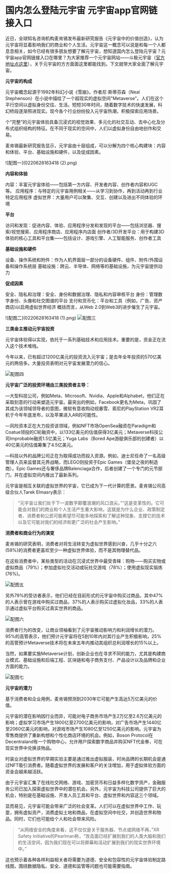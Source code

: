 # 国内怎么登陆元宇宙 元宇宙app官网链接入口 

近日，全球知名咨询机构麦肯锡发布最新研究报告《元宇宙中的价值创造》，认为元宇宙将显着影响我们的商业和个人生活。元宇宙这一概念可以说是和每一个人都息息相关，如今已经有很多朋友想要了解元宇宙，想知道国内怎么登陆元宇宙？元宇宙app官网链接入口在哪里？为大家推荐一个元宇宙网站——斗极元宇宙（[官方地址点这里](https://demo.metabd.io/)），关于元宇宙的方方面面这里都能找到。下文就带大家全面了解元宇宙。

**元宇宙的构成**

元宇宙概念起源于1992年科幻小说《雪崩》。作者尼·斯蒂芬森（Neal Stephenson）在小说中描绘了一个超现实的虚拟空间"Metaverse"。人们在这个平行空间以虚拟身份交往、生活。短短30年时间，随着数字技术的快速发展，科幻桥段逐渐照进现实。现今各个行业纷纷投入元宇宙热潮，积极探索应用场景。

个“完整”的元宇宙体验具备沉浸式的视觉效果、多元化的社交互动、去中心化及分布式组织结构的特征。在不同于现实的空间中，人们以虚拟身份自由地创作和交易。

麦肯锡最新研究报告显示，元宇宙由十层组成，可以分解为四个核心构建块：内容和体验、平台、基础设施和硬件，以及促成因素。

![配图一](0220628163418 (2).png)

**内容和体验**

内容：丰富元宇宙体验——包括第一方内容、开发者内容、创作者内容和UGC等。
应用程序：与特定的元宇宙用例相关——从学习到协作，再到活动再到行业特定应用程序
虚拟世界：大量用户可以聚集、交互、创建以及进出不同体验的环境

**平台**

访问和发现：促进内容、体验、应用程序分发和发现的平台——包括浏览器、搜索/视觉搜索、应用程序商店、应用程序内店面
创作者/3D开发平台：用于构建3D体验的核心工具和平台集——包括设计、游戏引擎、人工智能服务、创作者工具

**基础设施和硬件**

设备、操作系统和附件：作为人机界面层一部分的设备硬件、组件、附件/外围设备和操作系统层
基础设施：跨云、半导体、网络等的基础设施，为元宇宙提供动力

**促成因素**

安全、隐私和治理：安全、身份和数据治理、隐私和内容审核平台
身份：管理数字身份、头像和社交图谱的平台
支付和货币化：平台和工具（例如，广告、资产商店)以启用虚拟世界经济
概括而言，从Web 2.0到Web3的进步催生了元宇宙。

![配图二](0220628163418 (1).png)
![配图三](20220628163445.png)

**三类金主推动元宇宙投资**

元宇宙体验得以实现，依托于一系列基础技术和应用技术。重要的是，资金正在流入这个技术堆栈。

今年以来，已有超过1200亿美元的投资流入元宇宙；是去年全年投资的570亿美元的两倍多。大量投资表明对元宇宙发展潜力的信心。

![配图四](20220628163500.png)

**元宇宙广泛的投资环境由三类投资者主导：**

—大型科技公司，例如Meta、Microsoft、Nvidia、Apple和Alphabet，他们正在采取刻意的行动来塑造元宇宙。最突出的例如，Facebook更名为Meta，巩固了其成为该领域领导者的意图，微软有意收购动视暴雪、索尼的PlayStation VR2耳机于今年年底发布，以及苹果进入AR的可能性。

—风险资本正在大力投资该领域，例如NFT市场OpenSea融资在Paradigm和Coatue领投的C轮融资中，以133亿美元的估值获得3亿美元；Metaverse科技公司Improbable融资1.5亿美元；Yuga Labs（Bored Ape游艇俱乐部的创建者）以40亿美元的估值筹集了4.5亿美元。

—科技以外的品牌公司正在为取得成功而投入资源。例如，迪士尼任命了一名高级管理人员来监督其元界战略，而LEGO则投资于Epic Games（堡垒之夜的制造商）。Epic Games还与奢侈品牌Balenciaga合作，后者创建了一个专门的元节部门，并在虚拟空间内推出了最新系列。

元宇宙是相互关联的虚拟世界的宇宙，它已成为下一代计算的愿景。麦肯锡公司高级合伙人Tarek Elmasry表示：

> “元宇宙让我们处于下一波数字颠覆浪潮的风口浪尖。”“这是变革性的。它可能会对我们的商业和个人生活产生重大影响，这就是为什么企业、政策制定者、消费者和公民可能希望尽可能多地探索和了解这种现象、支撑它的技术以及它可能对我们的经济和更广泛的社会产生影响。”

**消费者和商业行为的演变**

麦肯锡的研究表明，消费者对将生活转变为虚拟世界感到兴奋，几乎十分之六(59%)的消费者更喜欢至少一种虚拟世界体验，而不是其物理替代品。

在这些消费者中，某些类型的活动在沉浸式世界中最受青睐：购物——购买实物或虚拟商品（79%）；参加虚拟社交活动或玩社交游戏（78%）；使用虚拟现实锻炼(76%)。

![配图五](20220628163513.png)

另外79%的受访者表示，他们已经在目前形式的元宇宙中购买过商品，其中47%的人表示曾在游戏中购买过商品，37%的人表示购买过虚拟化妆品，33%的人表示通过虚拟平台购买过真实世界的商品。

![配图六](0220628163534.png)

消费者行为的改变，让商业领袖看到了元宇宙推动影响力和利润增长的潜力。95%的高管表示，他们预计元宇宙将在5到10年内对其行业产生积极影响，25%的高管预计Metaverse技术将在未来五年内推动其组织总利润增长的15%以上。

当然，如果要实施Metaverse计划，创新企业也在寻求不同的能力，尤其是构建商业模式、基础设施和后端工程、区块链和电子商务支付、产品设计以及品牌和企业方面的能力。

![配图七](220628163550.png)

**元宇宙的潜力**

基于消费者和企业用例，麦肯锡预测到2030年它可能产生高达5万亿美元的价值。

元宇宙的潜在影响因行业而异，可能对电子商务市场产生2万亿至2.6万亿美元的影响；虚拟学习市场产生1800亿至2700亿美元的影响，对广告市场产生1440亿至2060亿美元的影响，对游戏市场产生1080亿至1250亿美元的影响。元宇宙为零售商提供了重新构想和个性化商店环境的机会。例如，Boson Protocol在Decentraland有一个购物中心，允许用户探索数字商品并购买NFT代金券，可在现实世界中兑换该物品。

时装业对虚拟世界的早期实验主要是通过推出虚拟服装，时尚品牌的长期机会是通过NFT吸引消费者。随着虚拟世界的发展和客户的关注增加，用于虚拟体验方面的资金会越来越活跃。

由于元宇宙汇集了在线社交网络、游戏、加密货币和日益多样化数字资产，金融服务公司已加入探索虚拟世界中的潜在机会。另外，元宇宙为科技公司提供了巨大的机会，特别是在基础设施、开发人员工具和平台、虚拟世界和内容这三个领域。

显而易见，元宇宙可能会带来广泛的社会变革。人们可以在虚拟世界中工作、玩耍，拥有虚拟资产，消费虚拟土地和商品，在虚拟空间中社交，并创造世界和物品。同时，它们也可能给个人和社会带来风险。

> “从网络安全的角度来看，这不仅仅是关于服务器、节点或网络不再，”XR Safety Initiative的Pearlman称，“攻击面已经扩展到我们的人类大脑和我们的生活空间，因为我们现在可以将屏幕和活动扩展到我们的现实世界环境中。”

这也预示着各种各样利益相关者将需要为道德、安全和包容性的元宇宙体验制定路线图，围绕数据隐私、安全、道德和监管等问题也可能需要指南。


